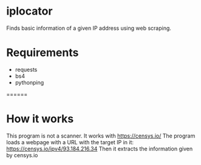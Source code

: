 # iplocator
Finds basic information of a given IP address using web scraping.

# Requirements
* requests
* bs4
* pythonping

======

# How it works
This program is not a scanner. It works with <https://censys.io/>
The program loads a webpage with a URL with the target IP in it:
https://censys.io/ipv4/93.184.216.34
Then it extracts the information given by censys.io
